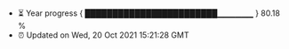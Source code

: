 - ⏳ Year progress { ████████████████████████▁▁▁▁▁▁ } 80.18 %
- ⏰ Updated on Wed, 20 Oct 2021 15:21:28 GMT

